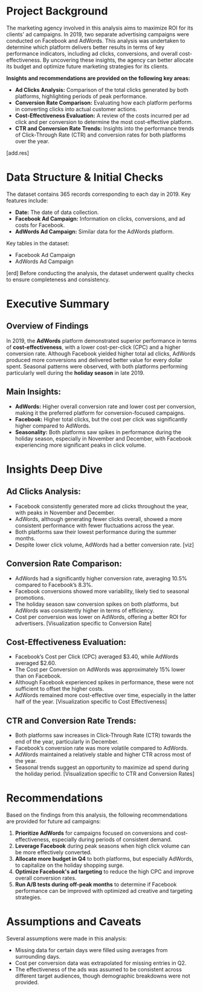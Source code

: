 # Project Background
The marketing agency involved in this analysis aims to maximize ROI for its clients' ad campaigns. In 2019, two separate advertising campaigns were conducted on Facebook and AdWords. 
This analysis was undertaken to determine which platform delivers better results in terms of key performance indicators, including ad clicks, conversions, and overall cost-effectiveness. 
By uncovering these insights, the agency can better allocate its budget and optimize future marketing strategies for its clients.

**Insights and recommendations are provided on the following key areas:**
- **Ad Clicks Analysis:** Comparison of the total clicks generated by both platforms, highlighting periods of peak performance.
- **Conversion Rate Comparison:** Evaluating how each platform performs in converting clicks into actual customer actions.
- **Cost-Effectiveness Evaluation:** A review of the costs incurred per ad click and per conversion to determine the most cost-effective platform.
- **CTR and Conversion Rate Trends:** Insights into the performance trends of Click-Through Rate (CTR) and conversion rates for both platforms over the year.

[add.res]

# Data Structure & Initial Checks
The dataset contains 365 records corresponding to each day in 2019. Key features include:
- **Date:** The date of data collection.
- **Facebook Ad Campaign:** Information on clicks, conversions, and ad costs for Facebook.
- **AdWords Ad Campaign:** Similar data for the AdWords platform.

Key tables in the dataset:
- Facebook Ad Campaign
- AdWords Ad Campaign

[erd]
Before conducting the analysis, the dataset underwent quality checks to ensure completeness and consistency. 

# Executive Summary
## Overview of Findings
In 2019, the **AdWords** platform demonstrated superior performance in terms of **cost-effectiveness**, with a lower cost-per-click (CPC) and a higher conversion rate. 
Although Facebook yielded higher total ad clicks, AdWords produced more conversions and delivered better value for every dollar spent. Seasonal patterns were observed, with both platforms performing particularly well during the **holiday season** in late 2019.

## Main Insights:
- **AdWords:** Higher overall conversion rate and lower cost per conversion, making it the preferred platform for conversion-focused campaigns.
- **Facebook:** Higher total clicks, but the cost per click was significantly higher compared to AdWords.
- **Seasonality:** Both platforms saw spikes in performance during the holiday season, especially in November and December, with Facebook experiencing more significant peaks in click volume.

# Insights Deep Dive
## Ad Clicks Analysis:
- Facebook consistently generated more ad clicks throughout the year, with peaks in November and December.
- AdWords, although generating fewer clicks overall, showed a more consistent performance with fewer fluctuations across the year.
- Both platforms saw their lowest performance during the summer months.
- Despite lower click volume, AdWords had a better conversion rate.
[viz]

## Conversion Rate Comparison:
- AdWords had a significantly higher conversion rate, averaging 10.5% compared to Facebook’s 8.3%.
- Facebook conversions showed more variability, likely tied to seasonal promotions.
- The holiday season saw conversion spikes on both platforms, but AdWords was consistently higher in terms of efficiency.
- Cost per conversion was lower on AdWords, offering a better ROI for advertisers.
[Visualization specific to Conversion Rate]

## Cost-Effectiveness Evaluation:
- Facebook’s Cost per Click (CPC) averaged $3.40, while AdWords averaged $2.60.
- The Cost per Conversion on AdWords was approximately 15% lower than on Facebook.
- Although Facebook experienced spikes in performance, these were not sufficient to offset the higher costs.
- AdWords remained more cost-effective over time, especially in the latter half of the year.
[Visualization specific to Cost Effectiveness]

## CTR and Conversion Rate Trends:
- Both platforms saw increases in Click-Through Rate (CTR) towards the end of the year, particularly in December.
- Facebook’s conversion rate was more volatile compared to AdWords.
- AdWords maintained a relatively stable and higher CTR across most of the year.
- Seasonal trends suggest an opportunity to maximize ad spend during the holiday period.
[Visualization specific to CTR and Conversion Rates]

# Recommendations
Based on the findings from this analysis, the following recommendations are provided for future ad campaigns:
1. **Prioritize AdWords** for campaigns focused on conversions and cost-effectiveness, especially during periods of consistent demand.
2. **Leverage Facebook** during peak seasons when high click volume can be more effectively converted.
3. **Allocate more budget in Q4** to both platforms, but especially AdWords, to capitalize on the holiday shopping surge.
4. **Optimize Facebook's ad targeting** to reduce the high CPC and improve overall conversion rates.
5. **Run A/B tests during off-peak months** to determine if Facebook performance can be improved with optimized ad creative and targeting strategies.

# Assumptions and Caveats
Several assumptions were made in this analysis:
- Missing data for certain days were filled using averages from surrounding days.
- Cost per conversion data was extrapolated for missing entries in Q2.
- The effectiveness of the ads was assumed to be consistent across different target audiences, though demographic breakdowns were not provided.
